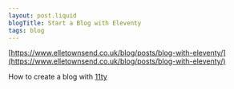 ```yaml
---
layout: post.liquid
blogTitle: Start a Blog with Eleventy
tags: blog
---
```


[https://www.elletownsend.co.uk/blog/posts/blog-with-eleventy/](https://www.elletownsend.co.uk/blog/posts/blog-with-eleventy/)

How to create a blog with [11ty](https://www.11ty.dev)
